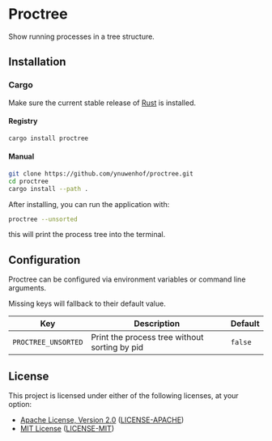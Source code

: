# Proctree

Show running processes in a tree structure.

## Installation

### Cargo

Make sure the current stable release of [Rust](https://rust-lang.org/tools/install) is installed.

#### Registry

```bash
cargo install proctree
```

#### Manual

```bash
git clone https://github.com/ynuwenhof/proctree.git
cd proctree
cargo install --path .
```

After installing, you can run the application with:

```bash
proctree --unsorted
```

this will print the process tree into the terminal.

## Configuration

Proctree can be configured via environment variables or command line arguments.

Missing keys will fallback to their default value.

| Key                   | Description                                   | Default |
|-----------------------|-----------------------------------------------|---------|
| `PROCTREE_UNSORTED`   | Print the process tree without sorting by pid | `false` |

## License

This project is licensed under either of the following licenses, at your option:

* [Apache License, Version 2.0](https://apache.org/licenses/LICENSE-2.0)
  ([LICENSE-APACHE](https://github.com/ynuwenhof/proctree/blob/main/LICENSE-APACHE))
* [MIT License](https://opensource.org/licenses/MIT)
  ([LICENSE-MIT](https://github.com/ynuwenhof/proctree/blob/main/LICENSE-MIT))
